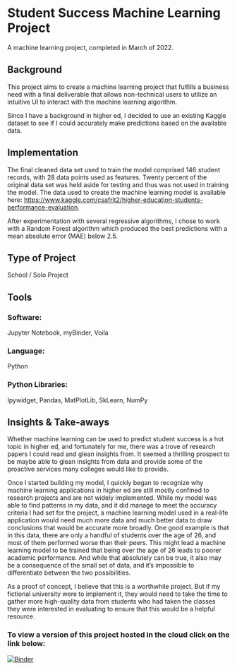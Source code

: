# Student Success Machine Learning Project
A machine learning project, completed in March of 2022. 

## Background 

This project aims to create a machine learning project that fulfills a business need with a final deliverable that allows non-technical users to utilize an intuitive UI to interact with the machine learning algorithm. 

Since I have a background in higher ed, I decided to use an existing Kaggle dataset to see if I could accurately make predictions based on the available data. 


## Implementation 

The final cleaned data set used to train the model comprised 146 student records, with 28 data points used as features. Twenty percent of the original data set was held aside for testing and thus was not used in training the model. The data used to create the machine learning model is available here: https://www.kaggle.com/csafrit2/higher-education-students-performance-evaluation. 

After experimentation with several regressive algorithms, I chose to work with a Random Forest algorithm which produced the best predictions with a mean absolute error (MAE) below 2.5. 


## Type of Project 
School / Solo Project


## Tools

### Software: 

Jupyter Notebook, myBinder, Voila

### Language: 

Python

### Python Libraries: 

Ipywidget, Pandas, MatPlotLib, SkLearn, NumPy


## Insights & Take-aways 

Whether machine learning can be used to predict student success is a hot topic in higher ed, and fortunately for me, there was a trove of research papers I could read and glean insights from. It seemed a thrilling prospect to be maybe able to glean insights from data and provide some of the proactive services many colleges would like to provide. 
           
Once I started building my model, I quickly began to recognize why machine learning applications in higher ed are still mostly confined to research projects and are not widely implemented. While my model was able to find patterns in my data, and it did manage to meet the accuracy criteria I had set for the project, a machine learning model used in a real-life application would need much more data and much better data to draw conclusions that would be accurate more broadly. One good example is that in this data, there are only a handful of students over the age of 26, and most of them performed worse than their peers. This might lead a machine learning model to be trained that being over the age of 26 leads to poorer academic performance. And while that absolutely can be true, it also may be a consequence of the small set of data, and it’s impossible to differentiate between the two possibilities. 
            
As a proof of concept, I believe that this is a worthwhile project. But if my fictional university were to implement it, they would need to take the time to gather more high-quality data from students who had taken the classes they were interested in evaluating to ensure that this would be a helpful resource. 


### To view a version of this project hosted in the cloud click on the link below:
[![Binder](https://mybinder.org/badge_logo.svg)](https://mybinder.org/v2/gh/eyarrow/MachineLearning_StudentSuccess/HEAD)
